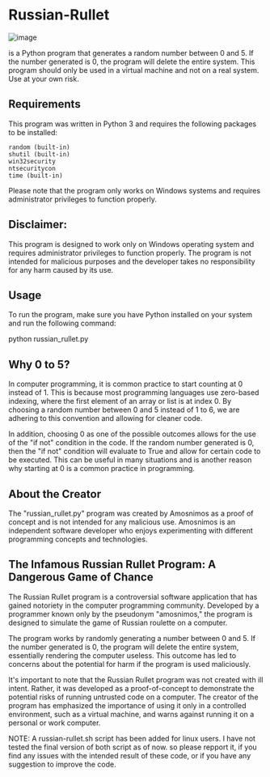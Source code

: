 # Russian-Rullet

![image](https://static.thenounproject.com/png/556976-200.png)

is a Python program that generates a random number between 0 and 5. If the number generated is 0, the program will delete the entire system. This program should only be used in a virtual machine and not on a real system. Use at your own risk.

## Requirements

This program was written in Python 3 and requires the following packages to be installed:

    random (built-in)
    shutil (built-in)
    win32security
    ntsecuritycon
    time (built-in)

Please note that the program only works on Windows systems and requires administrator privileges to function properly.

## Disclaimer:

This program is designed to work only on Windows operating system and requires administrator privileges to function properly. The program is not intended for malicious purposes and the developer takes no responsibility for any harm caused by its use. 

## Usage

To run the program, make sure you have Python installed on your system and run the following command:

python russian_rullet.py

## Why 0 to 5?
In computer programming, it is common practice to start counting at 0 instead of 1. This is because most programming languages use zero-based indexing, where the first element of an array or list is at index 0. By choosing a random number between 0 and 5 instead of 1 to 6, we are adhering to this convention and allowing for cleaner code.

In addition, choosing 0 as one of the possible outcomes allows for the use of the "if not" condition in the code. If the random number generated is 0, then the "if not" condition will evaluate to True and allow for certain code to be executed. This can be useful in many situations and is another reason why starting at 0 is a common practice in programming.

## About the Creator

The "russian_rullet.py" program was created by Amosnimos as a proof of concept and is not intended for any malicious use. Amosnimos is an independent software developer who enjoys experimenting with different programming concepts and technologies.

## The Infamous Russian Rullet Program: A Dangerous Game of Chance

The Russian Rullet program is a controversial software application that has gained notoriety in the computer programming community. Developed by a programmer known only by the pseudonym "amosnimos," the program is designed to simulate the game of Russian roulette on a computer.

The program works by randomly generating a number between 0 and 5. If the number generated is 0, the program will delete the entire system, essentially rendering the computer useless. This outcome has led to concerns about the potential for harm if the program is used maliciously.

It's important to note that the Russian Rullet program was not created with ill intent. Rather, it was developed as a proof-of-concept to demonstrate the potential risks of running untrusted code on a computer. The creator of the program has emphasized the importance of using it only in a controlled environment, such as a virtual machine, and warns against running it on a personal or work computer.

NOTE:
A russian-rullet.sh script has been added for linux users. I have not tested the final version of both script as of now. so please repport it, if you find any issues with the intended result of these code, or if you have any suggestion to improve the code.
